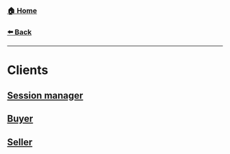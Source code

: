 ### [**🏠 Home**](/README.md)

###  [**⬅️ Back**](acme-agency.md)
-----
# Clients

## [Session manager](https://github.com/loopingdoge/acme-agency/blob/master/src/camunda-session-manager)

## [Buyer](https://github.com/loopingdoge/acme-agency/blob/master/src/java-buyer)

## [Seller](https://github.com/loopingdoge/acme-agency/blob/master/src/java-seller)